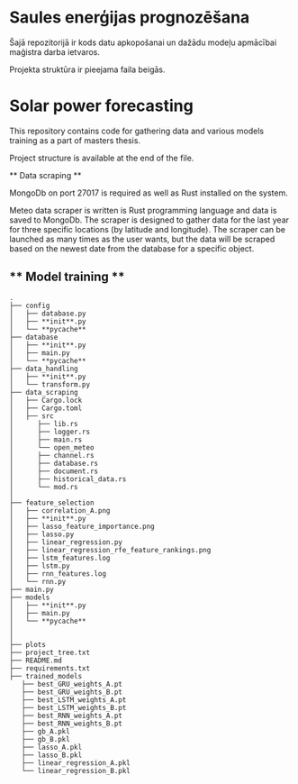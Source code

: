 # Saules enerģijas prognozēšana

Šajā repozitorijā ir kods datu apkopošanai un dažādu modeļu apmācībai maģistra darba ietvaros.

Projekta struktūra ir pieejama faila beigās.

# Solar power forecasting

This repository contains code for gathering data and various models training as a part of masters thesis.

Project structure is available at the end of the file.

** Data scraping **

MongoDb on port 27017 is required as well as Rust installed on the system.

Meteo data scraper is written is Rust programming language and data is saved to MongoDb. The scraper is designed to gather data for the last year for three specific locations (by latitude and longitude). The scraper can be launched as many times as the user wants, but the data will be scraped based on the newest date from the database for a specific object. 

** Model training **
---

```
.
├── config
│   ├── database.py
│   ├── **init**.py
│   └── **pycache**
├── database
│   ├── **init**.py
│   ├── main.py
│   └── **pycache**
├── data_handling
│   ├── **init**.py
│   └── transform.py
├── data_scraping
│   ├── Cargo.lock
│   ├── Cargo.toml
│   ├── src
│      ├── lib.rs
│      ├── logger.rs
│      ├── main.rs
│      └── open_meteo
│      ├── channel.rs
│      ├── database.rs
│      ├── document.rs
│      ├── historical_data.rs
│      └── mod.rs
│  
├── feature_selection
│   ├── correlation_A.png
│   ├── **init**.py
│   ├── lasso_feature_importance.png
│   ├── lasso.py
│   ├── linear_regression.py
│   ├── linear_regression_rfe_feature_rankings.png
│   ├── lstm_features.log
│   ├── lstm.py
│   ├── rnn_features.log
│   └── rnn.py
├── main.py
├── models
│   ├── **init**.py
│   ├── main.py
│   └── **pycache**
│   
│   
├── plots
├── project_tree.txt
├── README.md
├── requirements.txt
├── trained_models
   ├── best_GRU_weights_A.pt
   ├── best_GRU_weights_B.pt
   ├── best_LSTM_weights_A.pt
   ├── best_LSTM_weights_B.pt
   ├── best_RNN_weights_A.pt
   ├── best_RNN_weights_B.pt
   ├── gb_A.pkl
   ├── gb_B.pkl
   ├── lasso_A.pkl
   ├── lasso_B.pkl
   ├── linear_regression_A.pkl
   └── linear_regression_B.pkl
```
